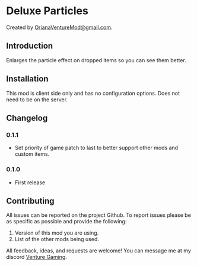 # Deluxe Particles

Created by [OrianaVentureMod@gmail.com](https://github.com/OrianaVenture/VentureValheim).

## Introduction

Enlarges the particle effect on dropped items so you can see them better.

## Installation

This mod is client side only and has no configuration options. Does not need to be on the server.

## Changelog

### 0.1.1

* Set priority of game patch to last to better support other mods and custom items.

### 0.1.0

* First release

## Contributing

All issues can be reported on the project Github. To report issues please be as specific as possible and provide the following:

1. Version of this mod you are using.
2. List of the other mods being used.

All feedback, ideas, and requests are welcome! You can message me at my discord [Venture Gaming](https://discord.gg/tAd5hapt88).
